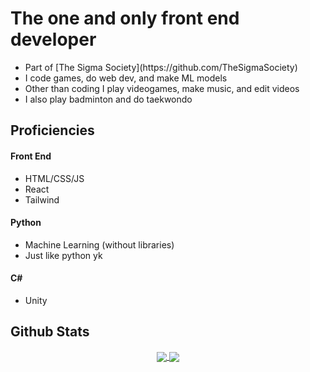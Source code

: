 
<h1>The one and only front end developer</h1> 
<ul>
  <li>Part of [The Sigma Society](https://github.com/TheSigmaSociety)</li>
  <li>I code games, do web dev, and make ML models</li>
  <li>Other than coding I play videogames, make music, and edit videos</li>
  <li>I also play badminton and do taekwondo</li>
</ul>

<h2>Proficiencies</h2>
<h4>Front End</h4>
<ul>
  <li>HTML/CSS/JS</li>
  <li>React</li>
  <li>Tailwind</li> 
</ul>
<h4>Python</h4>
<ul>
  <li>Machine Learning (without libraries)</li>
  <li>Just like python yk</li>
</ul>
<h4>C#</h4>
<ul>
  <li>Unity</li>
</ul>


<h2>Github Stats</h2>

<p align="center">
  <a href="https://github.com/anuraghazra/github-readme-stats" align="center">
    <img align="center" src="https://github-readme-stats.vercel.app/api?username=TejasDoesStuff&show_icons=true&include_all_commits=true&theme=ambient_gradient&hide_border=true"/>
  </a>
  <a href="https://github.com/anuraghazra/github-readme-stats" align="center">
    <img align="center" src="https://github-readme-stats.vercel.app/api/top-langs/?username=TejasDoesStuff&layout=compact&theme=ambient_gradient&hide_border=true"/>
  </a>
</p>
<br>
<!-- [![GitHub Streak](https://streak-stats.demolab.com/?user=SanixWheee)](https://git.io/streak-stats) -->


<!--
**SanixWheee/SanixWheee** is a ✨ _special_ ✨ repository because its `README.md` (this file) appears on your GitHub profile.

Here are some ideas to get you started:

- 🔭 I’m currently working on ...
- 🌱 I’m currently learning ...
- 👯 I’m looking to collaborate on ...
- 🤔 I’m looking for help with ...
- 💬 Ask me about ...
- 📫 How to reach me: ...
- 😄 Pronouns: ...
- ⚡ Fun fact: ...
-->

